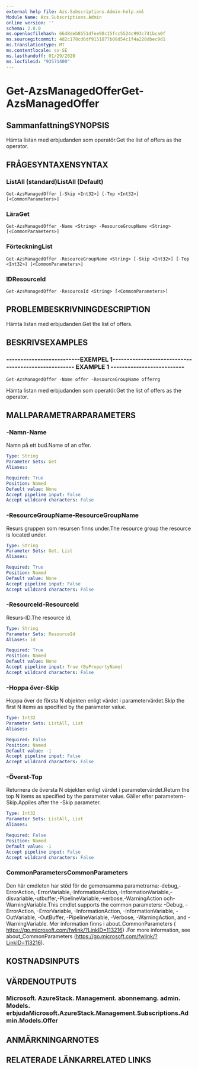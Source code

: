 ```yaml
---
external help file: Azs.Subscriptions.Admin-help.xml
Module Name: Azs.Subscriptions.Admin
online version: ''
schema: 2.0.0
ms.openlocfilehash: 66d8deb8551dfee98c15fcc5524c993c741bca0f
ms.sourcegitcommit: 4d2c178cd6df9151877b08d54c1f4a228dbec9d1
ms.translationtype: MT
ms.contentlocale: sv-SE
ms.lasthandoff: 01/29/2020
ms.locfileid: "93571400"
---
```

# <span data-ttu-id="77fa8-101">Get-AzsManagedOffer</span><span class="sxs-lookup"><span data-stu-id="77fa8-101">Get-AzsManagedOffer</span></span>

## <span data-ttu-id="77fa8-102">Sammanfattning</span><span class="sxs-lookup"><span data-stu-id="77fa8-102">SYNOPSIS</span></span>
<span data-ttu-id="77fa8-103">Hämta listan med erbjudanden som operatör.</span><span class="sxs-lookup"><span data-stu-id="77fa8-103">Get the list of offers as the operator.</span></span>

## <span data-ttu-id="77fa8-104">FRÅGESYNTAXEN</span><span class="sxs-lookup"><span data-stu-id="77fa8-104">SYNTAX</span></span>

### <span data-ttu-id="77fa8-105">ListAll (standard)</span><span class="sxs-lookup"><span data-stu-id="77fa8-105">ListAll (Default)</span></span>
```
Get-AzsManagedOffer [-Skip <Int32>] [-Top <Int32>] [<CommonParameters>]
```

### <span data-ttu-id="77fa8-106">Lära</span><span class="sxs-lookup"><span data-stu-id="77fa8-106">Get</span></span>
```
Get-AzsManagedOffer -Name <String> -ResourceGroupName <String> [<CommonParameters>]
```

### <span data-ttu-id="77fa8-107">Förteckning</span><span class="sxs-lookup"><span data-stu-id="77fa8-107">List</span></span>
```
Get-AzsManagedOffer -ResourceGroupName <String> [-Skip <Int32>] [-Top <Int32>] [<CommonParameters>]
```

### <span data-ttu-id="77fa8-108">ID</span><span class="sxs-lookup"><span data-stu-id="77fa8-108">ResourceId</span></span>
```
Get-AzsManagedOffer -ResourceId <String> [<CommonParameters>]
```

## <span data-ttu-id="77fa8-109">PROBLEMBESKRIVNING</span><span class="sxs-lookup"><span data-stu-id="77fa8-109">DESCRIPTION</span></span>
<span data-ttu-id="77fa8-110">Hämta listan med erbjudanden.</span><span class="sxs-lookup"><span data-stu-id="77fa8-110">Get the list of offers.</span></span>

## <span data-ttu-id="77fa8-111">BESKRIVS</span><span class="sxs-lookup"><span data-stu-id="77fa8-111">EXAMPLES</span></span>

### <span data-ttu-id="77fa8-112">--------------------------EXEMPEL 1--------------------------</span><span class="sxs-lookup"><span data-stu-id="77fa8-112">-------------------------- EXAMPLE 1 --------------------------</span></span>
```
Get-AzsManagedOffer -Name offer -ResourceGroupName offerrg
```

<span data-ttu-id="77fa8-113">Hämta listan med erbjudanden som operatör.</span><span class="sxs-lookup"><span data-stu-id="77fa8-113">Get the list of offers as the operator.</span></span>

## <span data-ttu-id="77fa8-114">MALLPARAMETRAR</span><span class="sxs-lookup"><span data-stu-id="77fa8-114">PARAMETERS</span></span>

### <span data-ttu-id="77fa8-115">-Namn</span><span class="sxs-lookup"><span data-stu-id="77fa8-115">-Name</span></span>
<span data-ttu-id="77fa8-116">Namn på ett bud.</span><span class="sxs-lookup"><span data-stu-id="77fa8-116">Name of an offer.</span></span>

```yaml
Type: String
Parameter Sets: Get
Aliases:

Required: True
Position: Named
Default value: None
Accept pipeline input: False
Accept wildcard characters: False
```

### <span data-ttu-id="77fa8-117">-ResourceGroupName</span><span class="sxs-lookup"><span data-stu-id="77fa8-117">-ResourceGroupName</span></span>
<span data-ttu-id="77fa8-118">Resurs gruppen som resursen finns under.</span><span class="sxs-lookup"><span data-stu-id="77fa8-118">The resource group the resource is located under.</span></span>

```yaml
Type: String
Parameter Sets: Get, List
Aliases:

Required: True
Position: Named
Default value: None
Accept pipeline input: False
Accept wildcard characters: False
```

### <span data-ttu-id="77fa8-119">-ResourceId</span><span class="sxs-lookup"><span data-stu-id="77fa8-119">-ResourceId</span></span>
<span data-ttu-id="77fa8-120">Resurs-ID.</span><span class="sxs-lookup"><span data-stu-id="77fa8-120">The resource id.</span></span>

```yaml
Type: String
Parameter Sets: ResourceId
Aliases: id

Required: True
Position: Named
Default value: None
Accept pipeline input: True (ByPropertyName)
Accept wildcard characters: False
```

### <span data-ttu-id="77fa8-121">-Hoppa över</span><span class="sxs-lookup"><span data-stu-id="77fa8-121">-Skip</span></span>
<span data-ttu-id="77fa8-122">Hoppa över de första N objekten enligt värdet i parametervärdet.</span><span class="sxs-lookup"><span data-stu-id="77fa8-122">Skip the first N items as specified by the parameter value.</span></span>

```yaml
Type: Int32
Parameter Sets: ListAll, List
Aliases:

Required: False
Position: Named
Default value: -1
Accept pipeline input: False
Accept wildcard characters: False
```

### <span data-ttu-id="77fa8-123">-Överst</span><span class="sxs-lookup"><span data-stu-id="77fa8-123">-Top</span></span>
<span data-ttu-id="77fa8-124">Returnera de översta N objekten enligt värdet i parametervärdet.</span><span class="sxs-lookup"><span data-stu-id="77fa8-124">Return the top N items as specified by the parameter value.</span></span>
<span data-ttu-id="77fa8-125">Gäller efter parametern-Skip.</span><span class="sxs-lookup"><span data-stu-id="77fa8-125">Applies after the -Skip parameter.</span></span>

```yaml
Type: Int32
Parameter Sets: ListAll, List
Aliases:

Required: False
Position: Named
Default value: -1
Accept pipeline input: False
Accept wildcard characters: False
```

### <span data-ttu-id="77fa8-126">CommonParameters</span><span class="sxs-lookup"><span data-stu-id="77fa8-126">CommonParameters</span></span>
<span data-ttu-id="77fa8-127">Den här cmdleten har stöd för de gemensamma parametrarna:-debug,-ErrorAction,-ErrorVariable,-InformationAction,-InformationVariable,-disvariable,-utbuffer,-PipelineVariable,-verbose,-WarningAction och-WarningVariable.</span><span class="sxs-lookup"><span data-stu-id="77fa8-127">This cmdlet supports the common parameters: -Debug, -ErrorAction, -ErrorVariable, -InformationAction, -InformationVariable, -OutVariable, -OutBuffer, -PipelineVariable, -Verbose, -WarningAction, and -WarningVariable.</span></span> <span data-ttu-id="77fa8-128">Mer information finns i about_CommonParameters ( https://go.microsoft.com/fwlink/?LinkID=113216) .</span><span class="sxs-lookup"><span data-stu-id="77fa8-128">For more information, see about_CommonParameters (https://go.microsoft.com/fwlink/?LinkID=113216).</span></span>

## <span data-ttu-id="77fa8-129">KOSTNADS</span><span class="sxs-lookup"><span data-stu-id="77fa8-129">INPUTS</span></span>

## <span data-ttu-id="77fa8-130">VÄRDEN</span><span class="sxs-lookup"><span data-stu-id="77fa8-130">OUTPUTS</span></span>

### <span data-ttu-id="77fa8-131">Microsoft. AzureStack. Management. abonnemang. admin. Models. erbjuda</span><span class="sxs-lookup"><span data-stu-id="77fa8-131">Microsoft.AzureStack.Management.Subscriptions.Admin.Models.Offer</span></span>

## <span data-ttu-id="77fa8-132">ANMÄRKNINGAR</span><span class="sxs-lookup"><span data-stu-id="77fa8-132">NOTES</span></span>

## <span data-ttu-id="77fa8-133">RELATERADE LÄNKAR</span><span class="sxs-lookup"><span data-stu-id="77fa8-133">RELATED LINKS</span></span>

